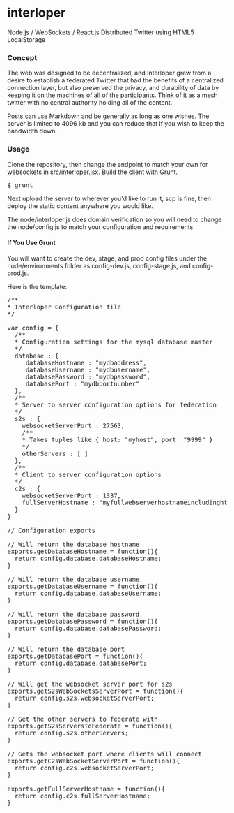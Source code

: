 interloper
==========

Node.js / WebSockets / React.js Distributed Twitter using HTML5 LocalStorage

### Concept

The web was designed to be decentralized, and Interloper grew from a desire
to establish a federated Twitter that had the benefits of a centralized connection
layer, but also preserved the privacy, and durability of data by keeping it on
 the machines of all of the participants.  Think of it as a mesh twitter with no
 central authority holding all of the content.
 
Posts can use Markdown and be generally as long as one wishes.  The server is
limited to 4096 kb and you can reduce that if you wish to keep the bandwidth
down.
 
### Usage

Clone the repository, then change the endpoint to match your 
own for websockets in src/interloper.jsx.  Build the client with Grunt.

<pre>
$ grunt
</pre>

Next upload the server to wherever you'd like to run it, scp is fine, then
deploy the static content anywhere you would like. 

The node/interloper.js does domain verification so you will need to 
change the node/config.js to match your configuration and requirements

#### If You Use Grunt

You will want to create the dev, stage, and prod config files under the node/environments
folder as config-dev.js, config-stage.js, and config-prod.js.

Here is the template:

<pre>
/**
* Interloper Configuration file
*/

var config = {
  /**
  * Configuration settings for the mysql database master
  */
  database : {
     databaseHostname : "mydbaddress",
     databaseUsername : "mydbusername",
     databasePassword : "mydbpassword",
     databasePort : "mydbportnumber"
  },
  /**
  * Server to server configuration options for federation
  */
  s2s : {
    websocketServerPort : 27563,
    /**
    * Takes tuples like { host: "myhost", port: "9999" }
    */
    otherServers : [ ]
  },
  /**
  * Client to server configuration options
  */
  c2s : {
    websocketServerPort : 1337,
    fullServerHostname : "myfullwebserverhostnameincludinghttp(s)"
  }
}

// Configuration exports

// Will return the database hostname
exports.getDatabaseHostname = function(){
  return config.database.databaseHostname;
}

// Will return the database username
exports.getDatabaseUsername = function(){
  return config.database.databaseUsername;
}

// Will return the database password
exports.getDatabasePassword = function(){
  return config.database.databasePassword;
}

// Will return the database port
exports.getDatabasePort = function(){
  return config.database.databasePort;
}

// Will get the websocket server port for s2s
exports.getS2sWebSocketsServerPort = function(){
  return config.s2s.websocketServerPort;
}

// Get the other servers to federate with
exports.getS2sServersToFederate = function(){
  return config.s2s.otherServers;
}

// Gets the websocket port where clients will connect
exports.getC2sWebSocketServerPort = function(){
  return config.c2s.websocketServerPort;
}

exports.getFullServerHostname = function(){
  return config.c2s.fullServerHostname;
}
</pre>

